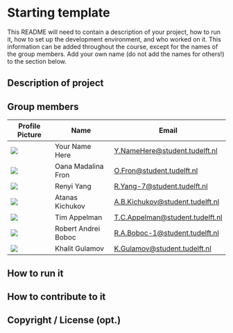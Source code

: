 # Starting template

This README will need to contain a description of your project, how to run it, how to set up the development environment, and who worked on it.
This information can be added throughout the course, except for the names of the group members.
Add your own name (do not add the names for others!) to the section below.

## Description of project

## Group members

| Profile Picture | Name | Email |
|---|---|---|
| ![](https://eu.ui-avatars.com/api/?name=OOPP&length=4&size=50&color=DDD&background=777&font-size=0.325) | Your Name Here | Y.NameHere@student.tudelft.nl |
| ![](https://secure.gravatar.com/avatar/3ef09295a2ed9695434a2a343cb60fb2?s=50&d=identicon) | Oana Madalina Fron | O.Fron@student.tudelft.nl |
| ![](https://secure.gravatar.com/avatar/d5227848b6b143ffb139aaf6a2403927?s=50&d=identicon) | Renyi Yang | R.Yang-7@student.tudelft.nl |
| ![](https://secure.gravatar.com/avatar/d896c8cf99a712914da3003bda432393?s=50&d=identicon) | Atanas Kichukov | A.B.Kichukov@student.tudelft.nl |
| ![](https://secure.gravatar.com/avatar/e82bf009a824344b850664a25b711cef?s=50&d=identicon) | Tim Appelman | T.C.Appelman@student.tudelft.nl |
| ![](https://secure.gravatar.com/avatar/03fe269b319a72b5978ac6cc7c73cd0e?s=50&d=identicon) | Robert Andrei Boboc | R.A.Boboc-1@student.tudelft.nl |
| ![](https://secure.gravatar.com/avatar/77f1ecd516417a2022c15ce98d23cd52?s=800&d=identicon) | Khalit Gulamov | K.Gulamov@student.tudelft.nl |
<!-- Instructions (remove once assignment has been completed -->
<!-- - Add (only!) your own name to the table above (use Markdown formatting) -->
<!-- - Mention your *student* email address -->
<!-- - Preferably add a recognizable photo, otherwise add your GitLab photo -->
<!-- - (please make sure the photos have the same size) --> 

## How to run it

## How to contribute to it

## Copyright / License (opt.)
